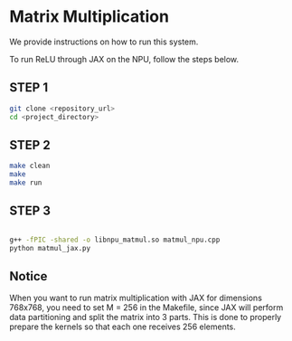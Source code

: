 # Matrix Multiplication

We provide instructions on how to run this system.

To run ReLU through JAX on the NPU, follow the steps below.

## STEP 1 
```bash
git clone <repository_url>
cd <project_directory>
```
## STEP 2
```bash
make clean
make
make run
```


## STEP 3
```bash

g++ -fPIC -shared -o libnpu_matmul.so matmul_npu.cpp 
python matmul_jax.py
```

## Notice
When you want to run matrix multiplication with JAX for dimensions 768x768, you need to set M = 256 in the Makefile, since JAX will perform data partitioning and split the matrix into 3 parts. This is done to properly prepare the kernels so that each one receives 256 elements.
